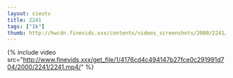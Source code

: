 ```yaml
--- 
layout: sieutv
title: 2241
tags: ["1k"]
thumb: http://hwcdn.finevids.xxx/contents/videos_screenshots/2000/2241/preview.mp4.jpg
---
```

{% include video src="http://www.finevids.xxx/get_file/1/4176cd4c494147b27fce0c291991d704/2000/2241/2241.mp4/" %} 
